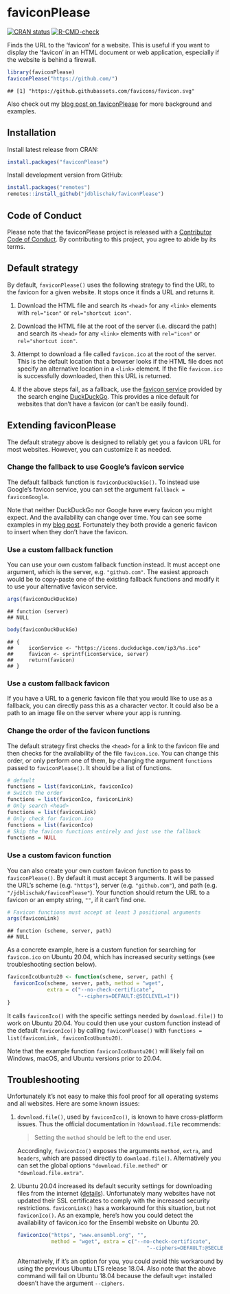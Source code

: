 
<!-- README.md is generated from README.Rmd. Please edit that file -->

# faviconPlease

[![CRAN
status](https://www.r-pkg.org/badges/version/faviconPlease)](https://cran.r-project.org/package=faviconPlease)
[![R-CMD-check](https://github.com/jdblischak/faviconPlease/workflows/R-CMD-check/badge.svg)](https://github.com/jdblischak/faviconPlease/actions)

Finds the URL to the ‘favicon’ for a website. This is useful if you want
to display the ‘favicon’ in an HTML document or web application,
especially if the website is behind a firewall.

``` r
library(faviconPlease)
faviconPlease("https://github.com/")
```

    ## [1] "https://github.githubassets.com/favicons/favicon.svg"

Also check out my [blog post on
faviconPlease](https://blog.jdblischak.com/posts/faviconplease/) for
more background and examples.

## Installation

Install latest release from CRAN:

``` r
install.packages("faviconPlease")
```

Install development version from GitHub:

``` r
install.packages("remotes")
remotes::install_github("jdblischak/faviconPlease")
```

## Code of Conduct

Please note that the faviconPlease project is released with a
[Contributor Code of
Conduct](https://contributor-covenant.org/version/2/0/CODE_OF_CONDUCT.html).
By contributing to this project, you agree to abide by its terms.

## Default strategy

By default, `faviconPlease()` uses the following strategy to find the
URL to the favicon for a given website. It stops once it finds a URL and
returns it.

1.  Download the HTML file and search its `<head>` for any `<link>`
    elements with `rel="icon"` or `rel="shortcut icon"`.

2.  Download the HTML file at the root of the server (i.e. discard the
    path) and search its `<head>` for any `<link>` elements with
    `rel="icon"` or `rel="shortcut icon"`.

3.  Attempt to download a file called `favicon.ico` at the root of the
    server. This is the default location that a browser looks if the
    HTML file does not specify an alternative location in a `<link>`
    element. If the file `favicon.ico` is successfully downloaded, then
    this URL is returned.

4.  If the above steps fail, as a fallback, use the [favicon
    service](https://duckduckgo.com/duckduckgo-help-pages/privacy/favicons/)
    provided by the search engine [DuckDuckGo](https://duckduckgo.com/).
    This provides a nice default for websites that don’t have a favicon
    (or can’t be easily found).

## Extending faviconPlease

The default strategy above is designed to reliably get you a favicon URL
for most websites. However, you can customize it as needed.

### Change the fallback to use Google’s favicon service

The default fallback function is `faviconDuckDuckGo()`. To instead use
Google’s favicon service, you can set the argument
`fallback = faviconGoogle`.

Note that neither DuckDuckGo nor Google have every favicon you might
expect. And the availability can change over time. You can see some
examples in my [blog
post](https://blog.jdblischak.com/posts/faviconplease/). Fortunately
they both provide a generic favicon to insert when they don’t have the
favicon.

### Use a custom fallback function

You can use your own custom fallback function instead. It must accept
one argument, which is the server, e.g. `"github.com"`. The easiest
approach would be to copy-paste one of the existing fallback functions
and modify it to use your alternative favicon service.

``` r
args(faviconDuckDuckGo)
```

    ## function (server) 
    ## NULL

``` r
body(faviconDuckDuckGo)
```

    ## {
    ##     iconService <- "https://icons.duckduckgo.com/ip3/%s.ico"
    ##     favicon <- sprintf(iconService, server)
    ##     return(favicon)
    ## }

### Use a custom fallback favicon

If you have a URL to a generic favicon file that you would like to use
as a fallback, you can directly pass this as a character vector. It
could also be a path to an image file on the server where your app is
running.

### Change the order of the favicon functions

The default strategy first checks the `<head>` for a link to the favicon
file and then checks for the availability of the file `favicon.ico`. You
can change this order, or only perform one of them, by changing the
argument `functions` passed to `faviconPlease()`. It should be a list of
functions.

``` r
# default
functions = list(faviconLink, faviconIco)
# Switch the order
functions = list(faviconIco, faviconLink)
# Only search <head>
functions = list(faviconLink)
# Only check for favicon.ico
functions = list(faviconIco)
# Skip the favicon functions entirely and just use the fallback
functions = NULL
```

### Use a custom favicon function

You can also create your own custom favicon function to pass to
`faviconPlease()`. By default it must accept 3 arguments. It will be
passed the URL’s scheme (e.g. `"https"`), server (e.g. `"github.com"`),
and path (e.g. `"/jdblischak/faviconPlease"`). Your function should
return the URL to a favicon or an empty string, `""`, if it can’t find
one.

``` r
# Favicon functions must accept at least 3 positional arguments
args(faviconLink)
```

    ## function (scheme, server, path) 
    ## NULL

As a concrete example, here is a custom function for searching for
`favicon.ico` on Ubuntu 20.04, which has increased security settings
(see troubleshooting section below).

``` r
faviconIcoUbuntu20 <- function(scheme, server, path) {
  faviconIco(scheme, server, path, method = "wget",
             extra = c("--no-check-certificate",
                       "--ciphers=DEFAULT:@SECLEVEL=1"))
}
```

It calls `faviconIco()` with the specific settings needed by
`download.file()` to work on Ubuntu 20.04. You could then use your
custom function instead of the default `faviconIco()` by calling
`faviconPlease()` with
`functions = list(faviconLink, faviconIcoUbuntu20)`.

Note that the example function `faviconIcoUbuntu20()` will likely fail
on Windows, macOS, and Ubuntu versions prior to 20.04.

## Troubleshooting

Unfortunately it’s not easy to make this fool proof for all operating
systems and all websites. Here are some known issues:

1.  `download.file()`, used by `faviconIco()`, is known to have
    cross-platform issues. Thus the official documentation in
    `?download.file` recommends:

    > Setting the `method` should be left to the end user.

    Accordingly, `faviconIco()` exposes the arguments `method`, `extra`,
    and `headers`, which are passed directly to `download.file()`.
    Alternatively you can set the global options
    `"download.file.method"` or `"download.file.extra"`.

2.  Ubuntu 20.04 increased its default security settings for downloading
    files from the internet
    ([details](https://bugs.launchpad.net/ubuntu/+source/openssl/+bug/1864689)).
    Unfortunately many websites have not updated their SSL certificates
    to comply with the increased security restrictions. `faviconLink()`
    has a workaround for this situation, but not `faviconIco()`. As an
    example, here’s how you could detect the availability of favicon.ico
    for the Ensembl website on Ubuntu 20.

    ``` r
    faviconIco("https", "www.ensembl.org", "",
               method = "wget", extra = c("--no-check-certificate",
                                              "--ciphers=DEFAULT:@SECLEVEL=1"))
    ```

    Alternatively, if it’s an option for you, you could avoid this
    workaround by using the previous Ubuntu LTS release 18.04. Also note
    that the above command will fail on Ubuntu 18.04 because the default
    `wget` installed doesn’t have the argument `--ciphers`.
